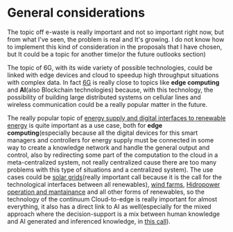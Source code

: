 # General considerations
The topic off e-waste is really important and not so important right now, but from what I've seen, the problem is real and It's growing. I do not know how to implement this kind of consideration in the proposals that I have chosen, but It could be a topic for another time(or the future outlooks section)

The topic of 6G, with its wide variety of possible technologies, could be linked with edge devices and cloud to speedup high throughput situations with complex data. In fact [6G](https://ieeexplore.ieee.org/stamp/stamp.jsp?tp=&arnumber=9349624) is really close to topics like **edge computing** and **AI**(also Blockchain technologies) because, with this technology, the possibility of building large distributed systems on cellular lines and wireless communication could be a really popular matter in the future.

The really popular topic of [energy supply and digital interfaces to renewable energy](https://ec.europa.eu/info/funding-tenders/opportunities/portal/screen/opportunities/topic-details/horizon-cl5-2022-d3-02-01;callCode=null;freeTextSearchKeyword=;matchWholeText=true;typeCodes=1;statusCodes=31094501;programmePeriod=2021%20-%202027;programCcm2Id=43108390;programDivisionCode=43118846,43118971,43120193,43120821;focusAreaCode=null;destination=null;mission=null;geographicalZonesCode=null;programmeDivisionProspect=null;startDateLte=null;startDateGte=null;crossCuttingPriorityCode=null;cpvCode=null;performanceOfDelivery=null;sortQuery=sortStatus;orderBy=asc;onlyTenders=false;topicListKey=topicSearchTablePageState) is quite important as a use case, both for **edge computing**(especially because all the digital devices for this smart managers and controllers for energy supply must be connected in some way to create a knowledge network and handle the general output and control, also by redirecting some part of the computation to the cloud in a meta-centralized system, not really centralized cause there are too many problems with this type of situations and a centralized system). The use cases could be [solar grids](https://ec.europa.eu/info/funding-tenders/opportunities/portal/screen/opportunities/topic-details/horizon-cl5-2022-d3-02-04;callCode=null;freeTextSearchKeyword=;matchWholeText=true;typeCodes=1;statusCodes=31094501;programmePeriod=2021%20-%202027;programCcm2Id=43108390;programDivisionCode=43118846,43118971,43120193,43120821;focusAreaCode=null;destination=null;mission=null;geographicalZonesCode=null;programmeDivisionProspect=null;startDateLte=null;startDateGte=null;crossCuttingPriorityCode=null;cpvCode=null;performanceOfDelivery=null;sortQuery=sortStatus;orderBy=asc;onlyTenders=false;topicListKey=topicSearchTablePageState)(really important call because it is the call for the technological interfaces between all renewables), [wind farms](https://ec.europa.eu/info/funding-tenders/opportunities/portal/screen/opportunities/topic-details/horizon-cl5-2022-d3-03-04;callCode=null;freeTextSearchKeyword=;matchWholeText=true;typeCodes=1;statusCodes=31094501;programmePeriod=2021%20-%202027;programCcm2Id=43108390;programDivisionCode=43118846,43118971,43120193,43120821;focusAreaCode=null;destination=null;mission=null;geographicalZonesCode=null;programmeDivisionProspect=null;startDateLte=null;startDateGte=null;crossCuttingPriorityCode=null;cpvCode=null;performanceOfDelivery=null;sortQuery=sortStatus;orderBy=asc;onlyTenders=false;topicListKey=topicSearchTablePageState), [Hidropower operation and mantainance](https://ec.europa.eu/info/funding-tenders/opportunities/portal/screen/opportunities/topic-details/horizon-cl5-2022-d3-02-04;callCode=null;freeTextSearchKeyword=;matchWholeText=true;typeCodes=1;statusCodes=31094501;programmePeriod=2021%20-%202027;programCcm2Id=43108390;programDivisionCode=43118846,43118971,43120193,43120821;focusAreaCode=null;destination=null;mission=null;geographicalZonesCode=null;programmeDivisionProspect=null;startDateLte=null;startDateGte=null;crossCuttingPriorityCode=null;cpvCode=null;performanceOfDelivery=null;sortQuery=sortStatus;orderBy=asc;onlyTenders=false;topicListKey=topicSearchTablePageState) and all other forms of renewables, so the technology of the continuum Cloud-to-edge is really important for almost everything, it also has a direct link to AI as well(especially for the mixed approach where the decision-support is a mix between human knowledge and AI generated and inferenced knowledge, in [this call](https://ec.europa.eu/info/funding-tenders/opportunities/portal/screen/opportunities/topic-details/horizon-cl4-2022-human-02-01;callCode=null;freeTextSearchKeyword=;matchWholeText=true;typeCodes=1;statusCodes=31094501;programmePeriod=2021%20-%202027;programCcm2Id=43108390;programDivisionCode=43118846,43118971,43120193,43120821;focusAreaCode=null;destination=null;mission=null;geographicalZonesCode=null;programmeDivisionProspect=null;startDateLte=null;startDateGte=null;crossCuttingPriorityCode=null;cpvCode=null;performanceOfDelivery=null;sortQuery=sortStatus;orderBy=asc;onlyTenders=false;topicListKey=topicSearchTablePageState)).

